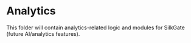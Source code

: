 # Analytics

This folder will contain analytics-related logic and modules for SilkGate (future AI/analytics features). 